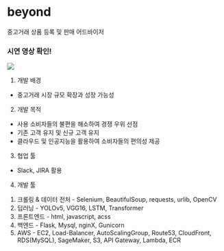 # beyond
중고거래 상품 등록 및 판매 어드바이저

### 시연 영상 확인!
<img src="https://user-images.githubusercontent.com/120366485/231630308-f82f4cc2-304d-4cb9-adc9-6fea964269bb.mp4">

1. 개발 배경
  - 중고거래 시장 규모 확장과 성장 가능성
 
2. 개발 목적
  - 사용 소비자들의 불편을 해소하여 경쟁 우위 선점
  - 기존 고객 유지 및 신규 고객 유지
  - 클라우드 및 인공지능을 활용하여 소비자들의 편의성 제공

3. 협업 툴
  - Slack, JIRA 활용
 
4. 개발 툴
  1) 크롤링 & 데이터 전처
    - Selenium, BeautifulSoup, requests, urlib, OpenCV
  2) 딥러닝
    - YOLOv5, VGG16, LSTM, Transformer
  3) 프론트엔드
    - html, javascript, acss
  4) 백엔드
    - Flask, Mysql, nginX, Gunicorn
  5) AWS
    - EC2, Load-Balancer, AutoScalingGroup, Route53, CloudFront, RDS(MySQL), SageMaker, S3, API Gateway, Lambda, ECR

